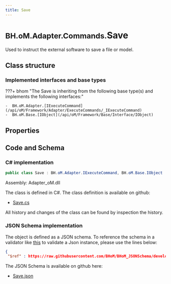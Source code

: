 ```yaml
---
title: Save
---
```


# <small>BH.oM.Adapter.Commands.</small>**Save**

Used to instruct the external software to save a file or model.

## Class structure

### Implemented interfaces and base types

???+ bhom "The Save is inheriting from the following base type(s) and implements the following interfaces:"

    -  BH.oM.Adapter.[IExecuteCommand](/api/oM/Framework/Adapter/ExecuteCommands/_IExecuteCommand)
    -  BH.oM.Base.[IObject](/api/oM/Framework/Base/Interface/IObject)


## Properties

## Code and Schema

### C# implementation

``` C# title="C#"
public class Save : BH.oM.Adapter.IExecuteCommand, BH.oM.Base.IObject
```

Assembly: Adapter_oM.dll

The class is defined in C#. The class definition is available on github:

- [Save.cs](https://github.com/BHoM/BHoM_Adapter/blob/develop/Adapter_oM/ExecuteCommands\Save.cs)

All history and changes of the class can be found by inspection the history.
### JSON Schema implementation

The object is defined as a JSON schema. To reference the schema in a validator like [this](https://www.jsonschemavalidator.net/) to validate a Json instance, please use the lines below:

``` json title="JSON Schema"
{
 "$ref" : https://raw.githubusercontent.com/BHoM/BHoM_JSONSchema/develop/Adapter_oM/Commands/Save.json}
```

The JSON Schema is available on github here:

- [Save.json](https://github.com/BHoM/BHoM_JSONSchema/blob/develop/Adapter_oM/Commands/Save.json)

